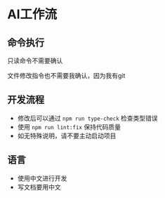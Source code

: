 # AI工作流

## 命令执行

只读命令不需要确认

文件修改指令也不需要我确认，因为我有git

## 开发流程

- 修改后可以通过 `npm run type-check` 检查类型错误
- 使用 `npm run lint:fix` 保持代码质量
- 如无特殊说明，请不要主动启动项目

## 语言

- 使用中文进行开发
- 写文档要用中文